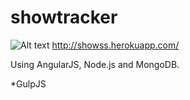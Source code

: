 showtracker
===========
![Alt text](/preview.png?raw=true "Demo")
http://showss.herokuapp.com/

Using AngularJS, Node.js and MongoDB.



*GulpJS
